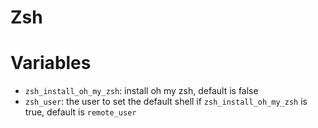 Zsh
===

# Variables

- `zsh_install_oh_my_zsh`: install oh my zsh, default is false
- `zsh_user`: the user to set the default shell if `zsh_install_oh_my_zsh` is
  true, default is `remote_user`
